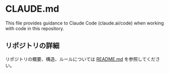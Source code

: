 # CLAUDE.md

This file provides guidance to Claude Code (claude.ai/code) when working with code in this repository.

## リポジトリの詳細

リポジトリの概要、構造、ルールについては [README.md](README.md) を参照してください。
